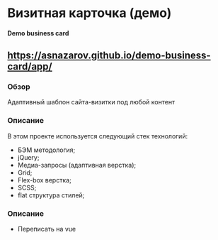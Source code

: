 # Визитная карточка (демо) 
#### Demo business card
https://asnazarov.github.io/demo-business-card/app/
---
### Обзор
Адаптивный шаблон сайта-визитки под любой контент

### Описание
В этом проекте используется следующий стек технологий:

* БЭМ методология;
* jQuery;
* Медиа-запросы (адаптивная верстка);
* Grid;
* Flex-box верстка;
* SCSS;
* flat структура стилей;

### Описание

* Переписать на vue

